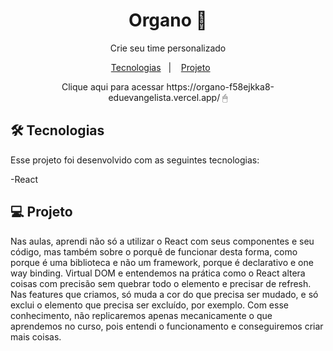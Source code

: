 <h1 align="center"> Organo 📖 </h1>

<p align="center">Crie seu time personalizado 

</p>

<p align="center">
  <a href="#-tecnologias">Tecnologias</a>&nbsp;&nbsp;&nbsp;|&nbsp;&nbsp;&nbsp;
  <a href="#-projeto">Projeto</a>&nbsp;&nbsp;&nbsp;&nbsp;&nbsp;&nbsp;
 

<br>

 
</p>
<p align="center">
Clique aqui para acessar https://organo-f58ejkka8-eduevangelista.vercel.app/ 🖱 
</p>

## 🛠 Tecnologias

Esse projeto foi desenvolvido com as seguintes tecnologias:

-React

## 💻 Projeto

Nas aulas, aprendi não só a utilizar o React com seus componentes e seu código, mas também sobre o porquê de funcionar desta forma, como porque é uma biblioteca e não um framework, porque é declarativo e one way binding.
Virtual DOM e entendemos na prática como o React altera coisas com precisão sem quebrar todo o elemento e precisar de refresh.
Nas features que criamos, só muda a cor do que precisa ser mudado, e só exclui o elemento que precisa ser excluído, por exemplo.
Com esse conhecimento, não replicaremos apenas mecanicamente o que aprendemos no curso, pois entendi o funcionamento e conseguiremos criar mais coisas.



